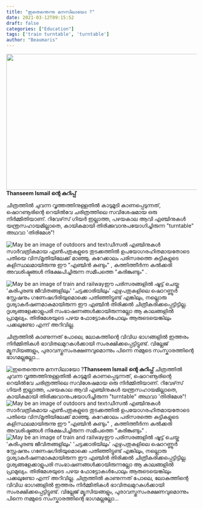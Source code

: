```yaml
---
title: "ഇതെന്തെന്നു മനസിലായോ ?"
date: 2021-03-12T09:15:52
draft: false
categories: ["Education"]
tags: ['train turntable', 'turntable']
author: "Beaumaris"
---
```


<strong><a href="http://13.126.68.249/thanseem-ismail-post-about-train-turntable/301226/bdd-1068" rel="attachment wp-att-301227"><img class="alignleft size-full wp-image-301227" src="https://cdn.boolokam.com/articles/2021/03/bdd-180.jpg" alt="" width="739" height="360" /></a>Thanseem Ismail ന്റെ കുറിപ്പ് </strong>

ചിത്രത്തിൽ ചുവന്ന വൃത്തത്തിനുള്ളതിൽ കാടുമൂടി കാണപ്പെടുന്നത്, ഷൊറണൂരിന്റെ റെയിൽവേ ചരിത്രത്തിലെ സവിശേഷമായ ഒരു നിർമ്മിതിയാണ്. റിവേഴ്‌സ് ഗിയർ ഇല്ലാത്ത, പഴയകാല ആവി എഞ്ചിനുകൾ യന്ത്രസഹായമില്ലാതെ, കായികമായി തിരിക്കുവാനുപയോഗിച്ചിരുന്ന "turntable" അഥവാ 'തിരിമേശ"!

<img src="https://scontent.ftrv1-1.fna.fbcdn.net/v/t1.0-9/159518661_10159273591069282_3936561683655012662_o.jpg?_nc_cat=108&amp;ccb=1-3&amp;_nc_sid=730e14&amp;_nc_ohc=5YDpTxxXhJYAX80lYNz&amp;_nc_ht=scontent.ftrv1-1.fna&amp;oh=706ed404578f4ec2668136bbfca7a738&amp;oe=606FAAD2" alt="May be an image of outdoors and text" />ഡീസൽ എഞ്ചിനുകൾ സാർവത്രികമായ എൺപതുകളുടെ തുടക്കത്തിൽ ഉപയോഗരഹിതമായതോടെ പതിയെ വിസ്‌മൃതിയിലേക്ക് മാഞ്ഞു. കുറേക്കാലം പരിസരത്തെ കുട്ടികളുടെ കളിസ്ഥലമായിരുന്നു ഈ "എഞ്ചിൻ കുണ്ടും" , കത്തിത്തീർന്ന കൽക്കരി അവശിഷ്ടങ്ങൾ നിക്ഷേപിച്ചിരുന്ന സമീപത്തെ "കരിങ്കുണ്ടും" .

<img src="https://scontent.ftrv1-1.fna.fbcdn.net/v/t1.0-9/159909390_10159273591514282_2821156906156287939_n.jpg?_nc_cat=106&amp;ccb=1-3&amp;_nc_sid=730e14&amp;_nc_ohc=ILtrAFzyp-kAX-sx1Vn&amp;_nc_oc=AQnflKOyOKTApwLsN4cacWbamzTOqrKlXoW9KlCQW1yR3yyHlymtvgtHNRGf5--ub5A&amp;_nc_ht=scontent.ftrv1-1.fna&amp;oh=23e27732e2f1c10643b23f7fcaa79a83&amp;oe=60715FC6" alt="May be an image of train and railway" />ഈ പരിസരങ്ങളിൽ ഷൂട്ട് ചെയ്ത 'കരിപുരണ്ട ജീവിതങ്ങളിലും' 'ചട്ടക്കാരിയിലും' എഴുപതുകളിലെ ഷൊറണ്ണൂർ സ്റ്റേഷനും ഗണേഷഗിരിയുമൊക്കെ പതിഞ്ഞിട്ടുണ്ട് എങ്കിലും, നല്ലൊരു ദൃശ്യാകർഷണമാകുമായിരുന്ന ഈ എഞ്ചിൻ തിരിക്കൽ ചിത്രീകരിക്കപ്പെട്ടിട്ടില്ല. ദൃശ്യങ്ങളേക്കാളുപരി സംഭാഷണങ്ങൾക്കായിരുന്നല്ലോ ആ കാലങ്ങളിൽ പ്രാമുഖ്യം. തിരിമേശയുടെ പഴയ ഫോട്ടോകൾപോലും ആരുടെയെങ്കിലും പക്കലുണ്ടോ എന്ന് അറിവില്ല.

ചിത്രത്തിൽ കാണുന്നത് പോലെ, ലോകത്തിന്റെ വിവിധ ഭാഗങ്ങളിൽ ഇത്തരം നിർമ്മിതികൾ ഭാവിതലമുറകൾക്കായി സംരക്ഷിക്കപ്പെട്ടിട്ടുണ്ട്. വില്ലേജ് മ്യൂസിയങ്ങളും, പുരാവസ്തുസംരക്ഷണവുമൊന്നും പിന്നെ നമ്മുടെ സംസ്കാരത്തിന്റെ ഭാഗമല്ലല്ലോ...


![ഇതെന്തെന്നു മനസിലായോ ?](https://cdn.boolokam.com/articles/2021/03/bdd-180.jpg)**[](http://13.126.68.249/thanseem-ismail-post-about-train-turntable/301226/bdd-1068)Thanseem Ismail ന്റെ കുറിപ്പ്** ചിത്രത്തിൽ ചുവന്ന വൃത്തത്തിനുള്ളതിൽ കാടുമൂടി കാണപ്പെടുന്നത്, ഷൊറണൂരിന്റെ റെയിൽവേ ചരിത്രത്തിലെ സവിശേഷമായ ഒരു നിർമ്മിതിയാണ്. റിവേഴ്‌സ് ഗിയർ ഇല്ലാത്ത, പഴയകാല ആവി എഞ്ചിനുകൾ യന്ത്രസഹായമില്ലാതെ, കായികമായി തിരിക്കുവാനുപയോഗിച്ചിരുന്ന "turntable" അഥവാ 'തിരിമേശ"! ![May be an image of outdoors and text](https://scontent.ftrv1-1.fna.fbcdn.net/v/t1.0-9/159518661_10159273591069282_3936561683655012662_o.jpg?_nc_cat=108&ccb=1-3&_nc_sid=730e14&_nc_ohc=5YDpTxxXhJYAX80lYNz&_nc_ht=scontent.ftrv1-1.fna&oh=706ed404578f4ec2668136bbfca7a738&oe=606FAAD2)ഡീസൽ എഞ്ചിനുകൾ സാർവത്രികമായ എൺപതുകളുടെ തുടക്കത്തിൽ ഉപയോഗരഹിതമായതോടെ പതിയെ വിസ്‌മൃതിയിലേക്ക് മാഞ്ഞു. കുറേക്കാലം പരിസരത്തെ കുട്ടികളുടെ കളിസ്ഥലമായിരുന്നു ഈ "എഞ്ചിൻ കുണ്ടും" , കത്തിത്തീർന്ന കൽക്കരി അവശിഷ്ടങ്ങൾ നിക്ഷേപിച്ചിരുന്ന സമീപത്തെ "കരിങ്കുണ്ടും" . ![May be an image of train and railway](https://scontent.ftrv1-1.fna.fbcdn.net/v/t1.0-9/159909390_10159273591514282_2821156906156287939_n.jpg?_nc_cat=106&ccb=1-3&_nc_sid=730e14&_nc_ohc=ILtrAFzyp-kAX-sx1Vn&_nc_oc=AQnflKOyOKTApwLsN4cacWbamzTOqrKlXoW9KlCQW1yR3yyHlymtvgtHNRGf5--ub5A&_nc_ht=scontent.ftrv1-1.fna&oh=23e27732e2f1c10643b23f7fcaa79a83&oe=60715FC6)ഈ പരിസരങ്ങളിൽ ഷൂട്ട് ചെയ്ത 'കരിപുരണ്ട ജീവിതങ്ങളിലും' 'ചട്ടക്കാരിയിലും' എഴുപതുകളിലെ ഷൊറണ്ണൂർ സ്റ്റേഷനും ഗണേഷഗിരിയുമൊക്കെ പതിഞ്ഞിട്ടുണ്ട് എങ്കിലും, നല്ലൊരു ദൃശ്യാകർഷണമാകുമായിരുന്ന ഈ എഞ്ചിൻ തിരിക്കൽ ചിത്രീകരിക്കപ്പെട്ടിട്ടില്ല. ദൃശ്യങ്ങളേക്കാളുപരി സംഭാഷണങ്ങൾക്കായിരുന്നല്ലോ ആ കാലങ്ങളിൽ പ്രാമുഖ്യം. തിരിമേശയുടെ പഴയ ഫോട്ടോകൾപോലും ആരുടെയെങ്കിലും പക്കലുണ്ടോ എന്ന് അറിവില്ല. ചിത്രത്തിൽ കാണുന്നത് പോലെ, ലോകത്തിന്റെ വിവിധ ഭാഗങ്ങളിൽ ഇത്തരം നിർമ്മിതികൾ ഭാവിതലമുറകൾക്കായി സംരക്ഷിക്കപ്പെട്ടിട്ടുണ്ട്. വില്ലേജ് മ്യൂസിയങ്ങളും, പുരാവസ്തുസംരക്ഷണവുമൊന്നും പിന്നെ നമ്മുടെ സംസ്കാരത്തിന്റെ ഭാഗമല്ലല്ലോ...
